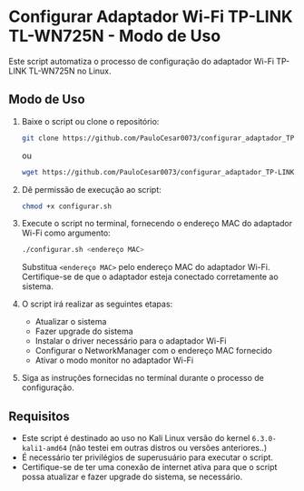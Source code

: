 # Configurar Adaptador Wi-Fi TP-LINK TL-WN725N - Modo de Uso

Este script automatiza o processo de configuração do adaptador Wi-Fi TP-LINK TL-WN725N no Linux.

## Modo de Uso

1. Baixe o script ou clone o repositório:

   ```bash
   git clone https://github.com/PauloCesar0073/configurar_adaptador_TP-LINK_TL-WN725N
   ```

   ou

   ```bash
   wget https://github.com/PauloCesar0073/configurar_adaptador_TP-LINK_TL-WN725N/blob/main/configurar.sh
   ```

2. Dê permissão de execução ao script:

   ```bash
   chmod +x configurar.sh
   ```

3. Execute o script no terminal, fornecendo o endereço MAC do adaptador Wi-Fi como argumento:

   ```bash
   ./configurar.sh <endereço MAC>
   ```

   Substitua `<endereço MAC>` pelo endereço MAC do adaptador Wi-Fi. Certifique-se de que o adaptador esteja conectado corretamente ao sistema.

4. O script irá realizar as seguintes etapas:

   - Atualizar o sistema
   - Fazer upgrade do sistema
   - Instalar o driver necessário para o adaptador Wi-Fi
   - Configurar o NetworkManager com o endereço MAC fornecido
   - Ativar o modo monitor no adaptador Wi-Fi

5. Siga as instruções fornecidas no terminal durante o processo de configuração.

## Requisitos

- Este script é destinado ao uso no Kali Linux versão do kernel `6.3.0-kali1-amd64`
(não testei em outras distros ou versões anteriores..)
- É necessário ter privilégios de superusuário para executar o script.
- Certifique-se de ter uma conexão de internet ativa para que o script possa atualizar e fazer upgrade do sistema, se necessário.

